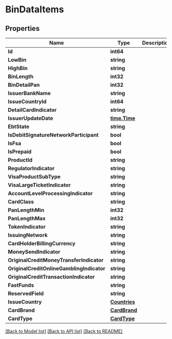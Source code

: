 # BinDataItems

## Properties

Name | Type | Description | Notes
------------ | ------------- | ------------- | -------------
**Id** | **int64** |  | 
**LowBin** | **string** |  | [optional] 
**HighBin** | **string** |  | [optional] 
**BinLength** | **int32** |  | 
**BinDetailPan** | **int32** |  | 
**IssuerBankName** | **string** |  | [optional] 
**IssueCountryId** | **int64** |  | [optional] 
**DetailCardIndicator** | **string** |  | [optional] 
**IssuerUpdateDate** | [**time.Time**](time.Time.md) |  | 
**EbtState** | **string** |  | [optional] 
**IsDebitSignatureNetworkParticipant** | **bool** |  | 
**IsFsa** | **bool** |  | 
**IsPrepaid** | **bool** |  | 
**ProductId** | **string** |  | [optional] 
**RegulatorIndicator** | **string** |  | [optional] 
**VisaProductSubType** | **string** |  | [optional] 
**VisaLargeTicketIndicator** | **string** |  | [optional] 
**AccountLevelProcessingIndicator** | **string** |  | [optional] 
**CardClass** | **string** |  | [optional] 
**PanLengthMin** | **int32** |  | 
**PanLengthMax** | **int32** |  | 
**TokenIndicator** | **string** |  | [optional] 
**IssuingNetwork** | **string** |  | [optional] 
**CardHolderBillingCurrency** | **string** |  | [optional] 
**MoneySendIndicator** | **string** |  | [optional] 
**OriginalCreditMoneyTransferIndicator** | **string** |  | [optional] 
**OriginalCreditOnlineGamblingIndicator** | **string** |  | [optional] 
**OriginalCreditTransactionIndicator** | **string** |  | [optional] 
**FastFunds** | **string** |  | [optional] 
**ReservedField** | **string** |  | [optional] 
**IssueCountry** | [**Countries**](Countries.md) |  | [optional] 
**CardBrand** | [**CardBrand**](CardBrand.md) |  | 
**CardType** | [**CardType**](CardType.md) |  | 

[[Back to Model list]](../README.md#documentation-for-models) [[Back to API list]](../README.md#documentation-for-api-endpoints) [[Back to README]](../README.md)


